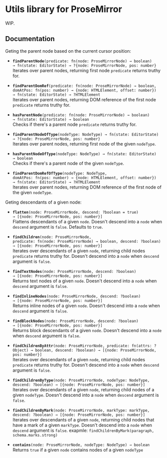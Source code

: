 # Utils library for ProseMirror

WIP.

## Documentation

Geting the parent node based on the current cursor position:

 * **`findParentNode`**`(predicate: fn(node: ProseMirrorNode) → boolean) → fn(state: EditorState) → ?{node: ProseMirrorNode, pos: number}`\
   Iterates over parent nodes, returning first node `predicate` returns truthy for.


 * **`findParentDomRef`**`(predicate: fn(node: ProseMirrorNode) → boolean, domAtPos: fn(pos: number) → {node: HTMLElement, offset: number}) → fn(state: EditorState) → ?HTMLElement`\
   Iterates over parent nodes, returning DOM reference of the first node `predicate` returns truthy for.


 * **`hasParentNode`**`(predicate: fn(node: ProseMirrorNode) → boolean) → fn(state: EditorState) → boolean`\
   Checks if there's a parent node `predicate` returns truthy for.


 * **`findParentNodeOfType`**`(nodeType: NodeType) → fn(state: EditorState) → ?{node: ProseMirrorNode, pos: number}`\
   Iterates over parent nodes, returning first node of the given `nodeType`.


 * **`hasParentNodeOfType`**`(nodeType: NodeType) → fn(state: EditorState) → boolean`\
   Checks if there's a parent node of the given `nodeType`.


 * **`findParentDomRefOfType`**`(nodeType: NodeType, domAtPos: fn(pos: number) → {node: HTMLElement, offset: number}) → fn(state: EditorState) → ?HTMLElement`\
   Iterates over parent nodes, returning DOM reference of the first node of the given `nodeType`.


Geting descendants of a given node:

 * **`flatten`**`(node: ProseMirrorNode, descend: ?boolean = true) → [{node: ProseMirrorNode, pos: number}]`\
   Flattens descendants of a given `node`. Doesn't descend into a `node` when `descend` argument is `false`. Defaults to `true`.


 * **`findChildren`**`(node: ProseMirrorNode, predicate: fn(node: ProseMirrorNode) → boolean, descend: ?boolean) → [{node: ProseMirrorNode, pos: number}]`\
   Iterates over descendants of a given `node`, returning child nodes `predicate` returns truthy for. Doesn't descend into a `node` when `descend` argument is `false`.


 * **`findTextNodes`**`(node: ProseMirrorNode, descend: ?boolean) → [{node: ProseMirrorNode, pos: number}]`\
   Returns text nodes of a given `node`. Doesn't descend into a `node` when `descend` argument is `false`.


 * **`findInlineNodes`**`(node: ProseMirrorNode, descend: ?boolean) → [{node: ProseMirrorNode, pos: number}]`\
   Returns inline nodes of a given `node`. Doesn't descend into a `node` when `descend` argument is `false`.


 * **`findBlockNodes`**`(node: ProseMirrorNode, descend: ?boolean) → [{node: ProseMirrorNode, pos: number}]`\
   Returns block descendants of a given `node`. Doesn't descend into a `node` when `descend` argument is `false`.


 * **`findChildrenByAttr`**`(node: ProseMirrorNode, predicate: fn(attrs: ?Object) → boolean, descend: ?boolean) → [{node: ProseMirrorNode, pos: number}]`\
   Iterates over descendants of a given `node`, returning child nodes `predicate` returns truthy for. Doesn't descend into a `node` when `descend` argument is `false`.


 * **`findChildrenByType`**`(node: ProseMirrorNode, nodeType: NodeType, descend: ?boolean) → [{node: ProseMirrorNode, pos: number}]`\
   Iterates over descendants of a given `node`, returning child nodes of a given `nodeType`. Doesn't descend into a `node` when `descend` argument is `false`.


 * **`findChildrenByMark`**`(node: ProseMirrorNode, markType: markType, descend: ?boolean) → [{node: ProseMirrorNode, pos: number}]`\
   Iterates over descendants of a given `node`, returning child nodes that have a mark of a given `markType`. Doesn't descend into a `node` when `descend` argument is `false`.
   exapmle: `findChildrenByMark(paragraph, schema.marks.strong)`


 * **`contains`**`(node: ProseMirrorNode, nodeType: NodeType) → boolean`\
   Returns `true` if a given `node` contains nodes of a given `nodeType`




